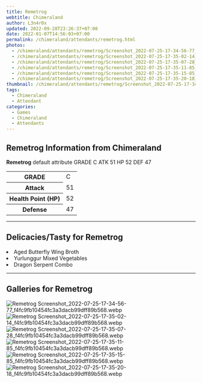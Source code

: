 ```yaml
---
title: Remetrog
webtitle: Chimeraland
author: L3n4r0x
updated: 2022-09-28T23:26:37+07:00
date: 2022-01-07T14:56:03+07:00
permalink: /chimeraland/attendants/remetrog.html
photos:
  - /chimeraland/attendants/remetrog/Screenshot_2022-07-25-17-34-56-77_f4fc9fb10454fc3a3dacb99dff89b568.webp
  - /chimeraland/attendants/remetrog/Screenshot_2022-07-25-17-35-02-14_f4fc9fb10454fc3a3dacb99dff89b568.webp
  - /chimeraland/attendants/remetrog/Screenshot_2022-07-25-17-35-07-28_f4fc9fb10454fc3a3dacb99dff89b568.webp
  - /chimeraland/attendants/remetrog/Screenshot_2022-07-25-17-35-11-85_f4fc9fb10454fc3a3dacb99dff89b568.webp
  - /chimeraland/attendants/remetrog/Screenshot_2022-07-25-17-35-15-85_f4fc9fb10454fc3a3dacb99dff89b568.webp
  - /chimeraland/attendants/remetrog/Screenshot_2022-07-25-17-35-20-18_f4fc9fb10454fc3a3dacb99dff89b568.webp
thumbnail: /chimeraland/attendants/remetrog/Screenshot_2022-07-25-17-34-56-77_f4fc9fb10454fc3a3dacb99dff89b568.webp
tags:
  - Chimeraland
  - Attendant
categories:
  - Games
  - Chimeraland
  - Attendants
---
```


<section id="bootstrap-wrapper"><link rel="stylesheet" href="https://cdn.statically.io/gh/dimaslanjaka/Web-Manajemen/40ac3225/css/bootstrap-4.5-wrapper.css"/><h1>Remetrog Information from Chimeraland</h1><p><b>Remetrog</b> default attribute GRADE C ATK 51 HP 52 DEF 47<table><tr><th>GRADE</th><td>C</td></tr><tr><th>Attack</th><td>51</td></tr><tr><th>Health Point (HP)</th><td>52</td></tr><tr><th>Defense</th><td>47</td></tr></table></p><hr/><h2>Delicacies/Tasty for Remetrog</h2><li class="d-flex justify-content-between">Aged Butterfly Wing Broth </li><li class="d-flex justify-content-between">Yurlunggur Mixed Vegetables </li><li class="d-flex justify-content-between">Dragon Serpent Combo </li><hr/><div id="gallery"><h2>Galleries for Remetrog</h2><div class="row"><div class="col-lg-6 col-12"><img src="/chimeraland/attendants/remetrog/Screenshot_2022-07-25-17-34-56-77_f4fc9fb10454fc3a3dacb99dff89b568.webp" alt="Remetrog Screenshot_2022-07-25-17-34-56-77_f4fc9fb10454fc3a3dacb99dff89b568.webp"/></div><div class="col-lg-6 col-12"><img src="/chimeraland/attendants/remetrog/Screenshot_2022-07-25-17-35-02-14_f4fc9fb10454fc3a3dacb99dff89b568.webp" alt="Remetrog Screenshot_2022-07-25-17-35-02-14_f4fc9fb10454fc3a3dacb99dff89b568.webp"/></div><div class="col-lg-6 col-12"><img src="/chimeraland/attendants/remetrog/Screenshot_2022-07-25-17-35-07-28_f4fc9fb10454fc3a3dacb99dff89b568.webp" alt="Remetrog Screenshot_2022-07-25-17-35-07-28_f4fc9fb10454fc3a3dacb99dff89b568.webp"/></div><div class="col-lg-6 col-12"><img src="/chimeraland/attendants/remetrog/Screenshot_2022-07-25-17-35-11-85_f4fc9fb10454fc3a3dacb99dff89b568.webp" alt="Remetrog Screenshot_2022-07-25-17-35-11-85_f4fc9fb10454fc3a3dacb99dff89b568.webp"/></div><div class="col-lg-6 col-12"><img src="/chimeraland/attendants/remetrog/Screenshot_2022-07-25-17-35-15-85_f4fc9fb10454fc3a3dacb99dff89b568.webp" alt="Remetrog Screenshot_2022-07-25-17-35-15-85_f4fc9fb10454fc3a3dacb99dff89b568.webp"/></div><div class="col-lg-6 col-12"><img src="/chimeraland/attendants/remetrog/Screenshot_2022-07-25-17-35-20-18_f4fc9fb10454fc3a3dacb99dff89b568.webp" alt="Remetrog Screenshot_2022-07-25-17-35-20-18_f4fc9fb10454fc3a3dacb99dff89b568.webp"/></div></div></div></section>
